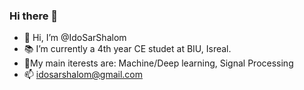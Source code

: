 ### Hi there 👋

<!--
**IdoSarShalom/IdoSarShalom** is a ✨ _special_ ✨ repository because its `README.md` (this file) appears on your GitHub profile.
-->
- 👋 Hi, I’m @IdoSarShalom
- :books: I’m currently a 4th year CE studet at BIU, Isreal. 
- :rocket:My main iterests are: Machine/Deep learning, Signal Processing
- 📫 idosarshalom@gmail.com
